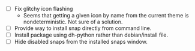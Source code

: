 - [ ] Fix glitchy icon flashing
  - Seems that getting a given icon by name from the current theme is nondeterministic. Not sure of a solution.
- [ ] Provide way to install snap directly from command line.
- [ ] Install package using dh-python rather than debian/install file.
- [ ] Hide disabled snaps from the installed snaps window.
